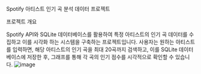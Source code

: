 Spotify 아티스트 인기 곡 
분석 데이터 프로젝트


프로젝트 개요

Spotify API와 SQLite 데이터베이스를 활용하여 
특정 아티스트의 인기 곡 데이터를 수집하고 
이를 시각화 하는 시스템을 구축하는 프로젝트입니다. 
사용자는 원하는 아티스트를 입력하면, 
해당 아티스트의 인기 곡을 최대 20곡까지 검색하고, 
이를 SQLite 데이터베이스에 저장한 후, 
그래프를 통해 각 곡의 인기 점수를 시각적으로 확인할 수 있습니다.
![image](https://github.com/user-attachments/assets/abc4195c-05eb-466d-8e22-0d421ca0b68a)

